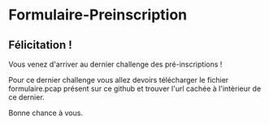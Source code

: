 # Formulaire-Preinscription

## Félicitation !

Vous venez d'arriver au dernier challenge des pré-inscriptions !

Pour ce dernier challenge vous allez devoirs télécharger le fichier formulaire.pcap présent sur ce github et trouver l'url cachée à l'intèrieur de ce dernier.

Bonne chance à vous.
